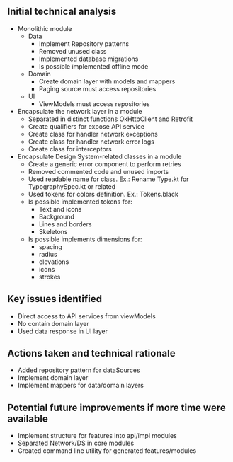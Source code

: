 ## Initial technical analysis
- Monolithic module
  - Data
    - Implement Repository patterns
    - Removed unused class
    - Implemented database migrations
    - Is possible implemented offline mode
  - Domain
    - Create domain layer with models and mappers
    - Paging source must access repositories
  - UI
    - ViewModels must access repositories
- Encapsulate the network layer in a module
  - Separated in distinct functions OkHttpClient and Retrofit 
  - Create qualifiers for expose API service
  - Create class for handler network exceptions
  - Create class for handler network error logs
  - Create class for interceptors
- Encapsulate Design System-related classes in a module
  - Create a generic error component to perform retries
  - Removed commented code and unused imports
  - Used readable name for class. Ex.: Rename Type.kt for TypographySpec.kt or related
  - Used tokens for colors definition. Ex.: Tokens.black
  - Is possible implemented tokens for: 
    - Text and icons
    - Background
    - Lines and borders
    - Skeletons
  - Is possible implements dimensions for:
    - spacing
    - radius
    - elevations
    - icons
    - strokes

## Key issues identified
- Direct access to API services from viewModels
- No contain domain layer
- Used data response in UI layer

## Actions taken and technical rationale
- Added repository pattern for dataSources
- Implement domain layer
- Implement mappers for data/domain layers

## Potential future improvements if more time were available
- Implement structure for features into api/impl modules
- Separated Network/DS in core modules
- Created command line utility for generated features/modules